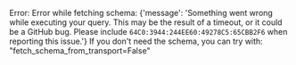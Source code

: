 Error: Error while fetching schema: {'message': 'Something went wrong while executing your query. This may be the result of a timeout, or it could be a GitHub bug. Please include `64C0:3944:244EE60:49278C5:65CBB2F6` when reporting this issue.'}
If you don't need the schema, you can try with: "fetch_schema_from_transport=False"
